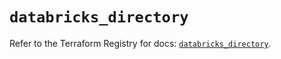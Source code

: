 # `databricks_directory`

Refer to the Terraform Registry for docs: [`databricks_directory`](https://registry.terraform.io/providers/databricks/databricks/1.91.0/docs/resources/directory).
